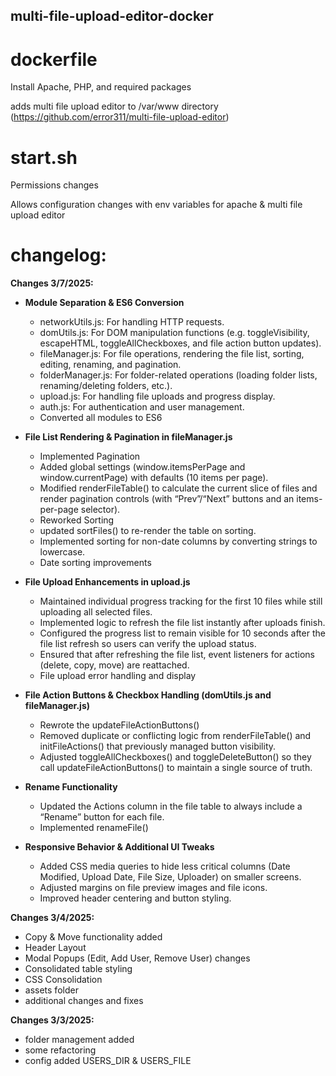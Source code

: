 ## multi-file-upload-editor-docker

  # dockerfile
  
  Install Apache, PHP, and required packages
  
  adds multi file upload editor to /var/www directory (https://github.com/error311/multi-file-upload-editor)

  # start.sh
  
  Permissions changes 
  
  Allows configuration changes with env variables for apache & multi file upload editor

  # changelog:

  **Changes 3/7/2025:**

- **Module Separation & ES6 Conversion**  
  - networkUtils.js: For handling HTTP requests.  
  - domUtils.js: For DOM manipulation functions (e.g. toggleVisibility, escapeHTML, toggleAllCheckboxes, and file action button updates).  
  - fileManager.js: For file operations, rendering the file list, sorting, editing, renaming, and pagination.  
  - folderManager.js: For folder-related operations (loading folder lists, renaming/deleting folders, etc.).  
  - upload.js: For handling file uploads and progress display.  
  - auth.js: For authentication and user management.  
  - Converted all modules to ES6  

- **File List Rendering & Pagination in fileManager.js**  
  - Implemented Pagination  
  - Added global settings (window.itemsPerPage and window.currentPage) with defaults (10 items per page).  
  - Modified renderFileTable() to calculate the current slice of files and render pagination controls (with “Prev”/“Next” buttons and an items-per-page selector).  
  - Reworked Sorting  
  - updated sortFiles() to re-render the table on sorting.  
  - Implemented sorting for non-date columns by converting strings to lowercase.  
  - Date sorting improvements  

- **File Upload Enhancements in upload.js**  
  - Maintained individual progress tracking for the first 10 files while still uploading all selected files.  
  - Implemented logic to refresh the file list instantly after uploads finish.  
  - Configured the progress list to remain visible for 10 seconds after the file list refresh so users can verify the upload status.  
  - Ensured that after refreshing the file list, event listeners for actions (delete, copy, move) are reattached.  
  - File upload error handling and display  

- **File Action Buttons & Checkbox Handling (domUtils.js and fileManager.js)**  
  - Rewrote the updateFileActionButtons()  
  - Removed duplicate or conflicting logic from renderFileTable() and initFileActions() that previously managed button visibility.  
  - Adjusted toggleAllCheckboxes() and toggleDeleteButton() so they call updateFileActionButtons() to maintain a single source of truth.  

- **Rename Functionality**  
  - Updated the Actions column in the file table to always include a “Rename” button for each file.  
  - Implemented renameFile()  

- **Responsive Behavior & Additional UI Tweaks**  
  - Added CSS media queries to hide less critical columns (Date Modified, Upload Date, File Size, Uploader) on smaller screens.  
  - Adjusted margins on file preview images and file icons.  
  - Improved header centering and button styling.  

 **Changes 3/4/2025:**  
  - Copy & Move functionality added  
  - Header Layout  
  - Modal Popups (Edit, Add User, Remove User) changes  
  - Consolidated table styling  
  - CSS Consolidation  
  - assets folder  
  - additional changes and fixes   

**Changes 3/3/2025:**  
  - folder management added  
  - some refactoring  
  - config added USERS_DIR & USERS_FILE  
